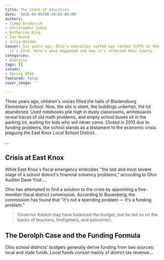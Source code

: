 ```yaml
---
title: The State of Education
date: '2016-04-05T00:39:02-05:00'
authors:
- Timmy Broderick
- Christopher Comas
- Katherine King
- Ian Round
- Julia Waldow
teaser: Six years ago, Ohio's education system was ranked fifth in the country. Now,
  it's 23rd. Here's what happened and how it's affected Knox County.
categories:
- Analysis
tags: []
issues:
- Spring 2016
featured: false
cover_image: ''

---
```

Three years ago, children's voices filled the halls of Bladensburg Elementary School. Now, the site is silent, the buildings unkempt, the lot abandoned. Used notebooks pile high in dusty classrooms, whiteboards reveal traces of old math problems, and empty school buses sit in the parking lot, waiting for kids who will never come. Closed in 2013 due to funding problems, the school stands as a testament to the economic crisis plaguing the East Knox Local School District.

...

## Crisis at East Knox

While East Knox's fiscal emergency embodies "the last and most severe stage of a school district's financial solvency problems," according to Ohio Auditor Dave Yost....

Ohio has attempted to find a solution to the crisis by appointing a five-member fiscal district commission. According to Busenberg, the commission has found that "it's not a spending problem &mdash; it's a funding problem."

> Governor Kasich may have balanced the budget, but he did so on the backs of teachers, firefighters, and policemen.

## The Derolph Case and the Funding Formula

Ohio school districts' budgets generally derive funding from two sources: local and state funds. Local funds consist mainly of district tax revenue...